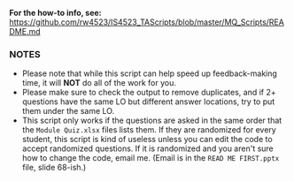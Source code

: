 **For the how-to info, see:** https://github.com/rw4523/IS4523_TAScripts/blob/master/MQ_Scripts/README.md

### NOTES
* Please note that while this script can help speed up feedback-making time, it will **NOT** do all of the work for you.
* Please make sure to check the output to remove duplicates, and if 2+ questions have the same LO but different answer locations, try to put them under the same LO.
* This script only works if the questions are asked in the same order that the `Module Quiz.xlsx` files lists them. If they are randomized for every student, this script is kind of useless unless you can edit the code to accept randomized questions. If it is randomized and you aren't sure how to change the code, email me. (Email is in the `READ ME FIRST.pptx` file, slide 68-ish.)
